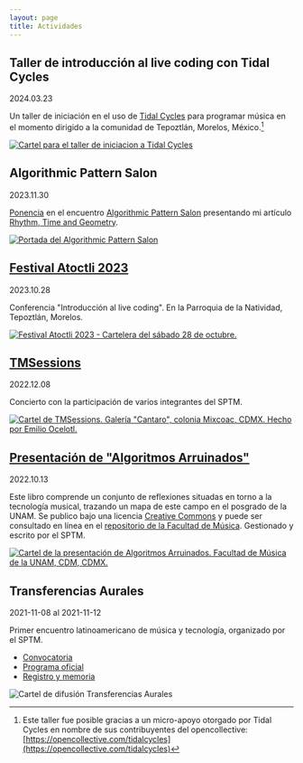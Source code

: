 ```yaml
---
layout: page
title: Actividades
---
```

## Taller de introducción al live coding con Tidal Cycles

2024.03.23

Un taller de iniciación en el uso de [Tidal Cycles](https://tidalcycles.org/) para programar música en el momento dirigido a la comunidad de Tepoztlán, Morelos, México.[^reconocimiento]

[^reconocimiento]: Este taller fue posible gracias a un micro-apoyo otorgado por Tidal Cycles en nombre de sus contribuyentes del opencollective: [https://opencollective.com/tidalcycles](https://opencollective.com/tidalcycles)

[![Cartel para el taller de iniciacion a Tidal Cycles](imgs/2024-intro-tidal/cartel.png)](actividades/2024-tidal-init.html)

## Algorithmic Pattern Salon

2023.11.30

[Ponencia](https://www.youtube.com/watch?v=lvxwg-h10Tw&t=7421s&list=PLxqmZjMvoVzzhyTQab_DCEqDIthsAiDzF&index=4) en el encuentro [Algorithmic Pattern Salon](https://salon.algorithmicpattern.org/)
presentando mi artículo [Rhythm, Time and Geometry](https://alpaca.pubpub.org/pub/s96d870n).

[![Portada del Algorithmic Pattern Salon](https://salon.algorithmicpattern.org/wp-content/uploads/sites/14/2023/11/algorithmicpattern.original-1200x600.png)](https://salon.algorithmicpattern.org/)

## [Festival Atoctli 2023](actividades/2023-atoctli.html)

2023.10.28

Conferencia "Introducción al live coding". En la Parroquia de la Natividad, Tepoztlán, Morelos.

[![Festival Atoctli 2023 - Cartelera del sábado 28 de octubre.](imgs/2023-atoctli/cartelera.jpg)](actividades/2023-atoctli.html)

## [TMSessions](actividades/2022-tmsessions.html)

2022.12.08

Concierto con la participación de varios integrantes del SPTM.

[![Cartel de TMSessions. Galería "Cantaro", colonia Mixcoac, CDMX. Hecho por Emilio Ocelotl.](imgs/2022-tmsessions/tmsessions.jpg)](actividades/2022-tmsessions.html)

## [Presentación de "Algoritmos Arruinados"](actividades/2022-algoritmos-arruinados.html)

2022.10.13

Este libro comprende un conjunto de reflexiones situadas en torno a la tecnología musical, trazando un mapa de este campo en el posgrado de la UNAM. Se publico bajo una licencia [Creative Commons](https://creativecommons.org/licenses/by-nc-nd/4.0/legalcode.es) y puede ser consultado en línea en el [repositorio de la Facultad de Música](https://www.repositorio.fam.unam.mx/handle/123456789/139). Gestionado y escrito por el SPTM.

[![Cartel de la presentación de Algoritmos Arruinados. Facultad de Música de la UNAM, CDM, CDMX.](imgs/algoritmos-arruinados.jpg)](actividades/2022-algoritmos-arruinados.html)

## Transferencias Aurales

2021-11-08 al 2021-11-12

Primer encuentro latinoamericano de música y tecnología, organizado por el SPTM.

* [Convocatoria](https://www.fam.unam.mx/difusion/cartel/Transferencias-Aurales-convocatoria.pdf)
* [Programa oficial](https://www.fam.unam.mx/difusion/cartel/programa-y-registro-transferenciasaurales.pdf)
* [Registro y memoria](https://limmefamus.wordpress.com/transferencias-aurales/)

![Cartel de difusión Transferencias Aurales](imgs/transferencias-aurales.jpg)
